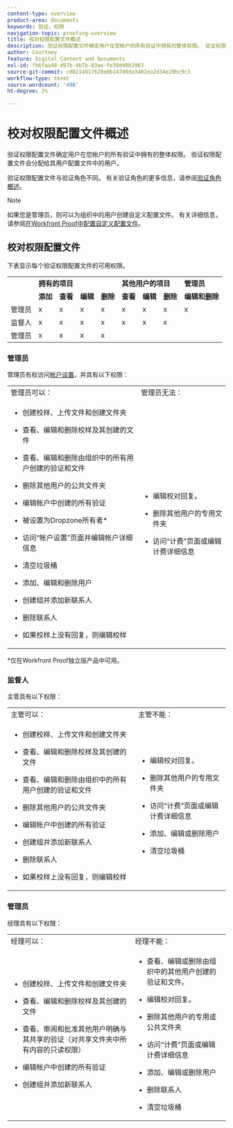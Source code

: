 ```yaml
---
content-type: overview
product-area: documents
keywords: 验证，权限
navigation-topic: proofing-overview
title: 校对权限配置文件概述
description: 验证权限配置文件确定用户在您帐户的所有验证中拥有的整体权限。 验证权限配置文件会分配给其用户配置文件中的用户。 验证权限配置文件与验证角色不同。
author: Courtney
feature: Digital Content and Documents
exl-id: fb6faa48-d97b-4b7b-83ae-fe39d40b3963
source-git-commit: cd0214917620e0b147d0da3402ea2d34e28bc9c3
workflow-type: tm+mt
source-wordcount: '498'
ht-degree: 2%

---
```


# 校对权限配置文件概述

<!--Audited: 12/2023-->

验证权限配置文件确定用户在您帐户的所有验证中拥有的整体权限。 验证权限配置文件会分配给其用户配置文件中的用户。

验证权限配置文件与验证角色不同。 有关验证角色的更多信息，请参阅[验证角色概述](../../../review-and-approve-work/proofing/proofing-overview/proof-roles.md)。

>[!NOTE]
>
>如果您是管理员，则可以为组织中的用户创建自定义配置文件。 有关详细信息，请参阅[在Workfront Proof中配置自定义配置文件](../../../workfront-proof/wp-acct-admin/account-settings/configure-custom-profiles.md)。

<!--
<p data-mc-conditions="QuicksilverOrClassic.Draft mode">Consider the following about roles and permissions:</p>
-->

<!--
<ul data-mc-conditions="QuicksilverOrClassic.Draft mode">
<li> <p>Assigned profile permissions relate only to the users and items in your own account. The exception is in the case of Satellite accounts, where the Administrator and Billing Administrator for the main (hub) accounts can access and manage the account settings and billing of those accounts from the hub account level.</p> </li>
<li> <p>Billing Administrators and Administrators can delete users. This can only be done in Account settings.</p> </li>
<li>When Billing Administrators and Administrators view proofs that are owned by other users in their account, they view them with the role of a Reviewer.</li>
<li>Using the Read Only role, Billing Administrators and Administrators can access proofs in folders shared with them or in folders created by them. </li>
</ul>
-->

## 校对权限配置文件

下表显示每个验证权限配置文件的可用权限。

<table style="table-layout:auto">
  <tr>
   <td colspan="1" ><strong></strong>
   </td>
   <td colspan="4" ><strong>拥有的项目</strong>
   </td>
   <td colspan="3" ><strong>其他用户的项目</strong>
   </td>
   <td><strong>管理员</strong>
   </td>
  </tr>
  <tr>
   <td>
   </td>
   <td><strong>添加</strong>
   </td>
   <td><strong>查看</strong>
   </td>
   <td><strong>编辑</strong>
   </td>
   <td><strong>删除</strong>
   </td>
   <td><strong>查看</strong>
   </td>
   <td><strong>编辑</strong>
   </td>
   <td><strong>删除</strong>
   </td>
   <td><strong>编辑和删除</strong>
   </td>
  </tr>
  <tr>
   <td>管理员
   </td>
   <td>x
   </td>
   <td>x
   </td>
   <td>x
   </td>
   <td>x
   </td>
   <td>x
   </td>
   <td>x
   </td>
   <td>x
   </td>
   <td>x
   </td>
  </tr>
  <tr>
   <td>监督人
   </td>
   <td>x
   </td>
   <td>x
   </td>
   <td>x
   </td>
   <td>x
   </td>
   <td>x
   </td>
   <td>x
   </td>
   <td>x
   </td>
   <td>
   </td>
  </tr>
  <tr>
   <td>管理员
   </td>
   <td>x
   </td>
   <td>x
   </td>
   <td>x
   </td>
   <td>x
   </td>
   <td>
   </td>
   <td>
   </td>
   <td>
   </td>
   <td>
   </td>
  </tr>
</table>

### 管理员

管理员有权访问[帐户设置](https://support.workfront.com/hc/en-us/sections/115000912147-Account-Settings)，并具有以下权限：

<table style="table-layout:auto"> 
 <col> 
 <col> 
 <tbody> 
  <tr> 
   <td>管理员可以：</td> 
   <td>管理员无法：</td> 
  </tr> 
  <tr> 
   <td> 
    <ul> 
     <li> <p>创建校样、上传文件和创建文件夹</p> </li> 
     <li> <p>查看、编辑和删除校样及其创建的文件</p> </li> 
     <li> <p>查看、编辑和删除由组织中的所有用户创建的验证和文件</p> </li> 
     <li> <p>删除其他用户的公共文件夹</p> </li> 
     <li> <p>编辑帐户中创建的所有验证</p> </li> 
     <li> <p>被设置为Dropzone所有者*</p> </li> 
     <li> <p>访问“帐户设置”页面并编辑帐户详细信息</p> </li> 
     <li> <p>清空垃圾桶</p> </li> 
     <li> <p>添加、编辑和删除用户</p> </li> 
     <li> <p>创建组并添加新联系人</p> </li> 
     <li> <p>删除联系人</p> </li> 
     <li> <p>如果校样上没有回复，则编辑校样</p> </li> 
    </ul> </td> 
   <td> 
    <ul> 
     <li> <p>编辑校对回复。</p> </li> 
     <li> <p>删除其他用户的专用文件夹</p> </li> 
     <li> <p>访问“计费”页面或编辑计费详细信息</p> </li> 
    </ul> </td> 
  </tr> 
 </tbody> 
</table>

&#42;仅在Workfront Proof独立版产品中可用。

### 监督人

主管具有以下权限：

<table style="table-layout:auto"> 
 <col> 
 <col> 
 <tbody> 
  <tr> 
   <td>主管可以：</td> 
   <td>主管不能：</td> 
  </tr> 
  <tr> 
   <td> 
    <ul> 
     <li> <p>创建校样、上传文件和创建文件夹</p> </li> 
     <li> <p>查看、编辑和删除校样及其创建的文件</p> </li> 
     <li> <p>查看、编辑和删除由组织中的所有用户创建的验证和文件</p> </li> 
     <li> <p>删除其他用户的公共文件夹</p> </li> 
     <li> <p>编辑帐户中创建的所有验证</p> </li> 
     <li> <p>创建组并添加新联系人</p> </li> 
     <li> <p>删除联系人</p> </li> 
     <li> <p>如果校样上没有回复，则编辑校样</p> </li> 
    </ul> </td> 
   <td> 
    <ul> 
     <li> <p>编辑校对回复。</p> </li> 
     <li> <p>删除其他用户的专用文件夹</p> </li> 
     <li> <p>访问“计费”页面或编辑计费详细信息</p> </li> 
     <li> <p>添加、编辑或删除用户</p> </li> 
     <li> <p>清空垃圾桶</p> </li> 
    </ul> </td> 
  </tr> 
 </tbody> 
</table>

### 管理员

经理具有以下权限：

<table style="table-layout:auto"> 
 <col> 
 <col> 
 <tbody> 
  <tr> 
   <td>经理可以：</td> 
   <td>经理不能：</td> 
  </tr> 
  <tr> 
   <td> 
    <ul> 
     <li> <p>创建校样、上传文件和创建文件夹</p> </li> 
     <li> <p>查看、编辑和删除校样及其创建的文件</p> </li> 
     <li> <p>查看、审阅和批准其他用户明确与其共享的验证（对共享文件夹中所有内容的只读权限）</p> </li> 
     <li> <p>编辑帐户中创建的所有验证</p> </li> 
     <li> <p>创建组并添加新联系人</p> </li> 
    </ul> </td> 
   <td> 
    <ul> 
     <li> <p>查看、编辑或删除由组织中的其他用户创建的验证和文件。 </p> </li><li><p>编辑校对回复。</p> </li> 
     <li> <p>删除其他用户的专用或公共文件夹</p> </li> 
     <li> <p>访问“计费”页面或编辑计费详细信息</p> </li> 
     <li> <p>添加、编辑或删除用户</p> </li> 
     <li> <p> 删除联系人</p> </li> 
     <li> <p>清空垃圾桶</p> </li> 
    </ul> </td> 
  </tr> 
 </tbody> 
</table>

<!--
<h3 data-mc-conditions="QuicksilverOrClassic.Draft mode">Observer</h3>
-->

<!--
<p data-mc-conditions="QuicksilverOrClassic.Draft mode">Observers have the following permissions:</p>
-->

<!--
<p data-mc-conditions="QuicksilverOrClassic.Draft mode"> <img src="assets/cleaner2.png">Can see, review, and approve proofs of other users that are explicitly shared with them (Read-only rights to everything in a shared folder). For more information, see <a href="../../../workfront-proof/wp-work-proofsfiles/share-proofs-and-files/manage-proof-roles.md" class="MCXref xref">Manage Proof Roles in Workfront Proof</a>.</p>
-->

<!--
<p data-mc-conditions="QuicksilverOrClassic.Draft mode"> <img src="assets/cleaner2.png">Can view files that are explicitly shared with them. </p>
-->

<!--
<p data-mc-conditions="QuicksilverOrClassic.Draft mode"> <img src="assets/no2.png">Cannot create proofs, upload files, and create folders. For more information, see <a href="../../../workfront-proof/wp-work-proofsfiles/create-proofs-and-files/upload-files-web-content.md" class="MCXref xref">Upload Files and Web Content to Workfront Proof</a>.</p>
-->

<!--
<p data-mc-conditions="QuicksilverOrClassic.Draft mode"> <img src="assets/no2.png">Cannot view, edit, or delete proofs and files created by other users in the organization.</p>
-->

<!--
<p data-mc-conditions="QuicksilverOrClassic.Draft mode"> <img src="assets/no2.png">Cannot edit proofs or replies.</p>
-->

<!--
<p data-mc-conditions="QuicksilverOrClassic.Draft mode"> <img src="assets/no2.png">Cannot delete any items created in the organization.</p>
-->

<!--
<p data-mc-conditions="QuicksilverOrClassic.Draft mode"> <img src="assets/no2.png">Cannot access the Billing page or Account settings. For more information, see <a href="../../../workfront-proof/wp-billingsettings/manage-your-billing/wp-billing-page.md" class="MCXref xref">The Workfront Proof Billing Page</a> and <a href="../../../workfront-proof/wp-acct-admin/account-settings/account-settings.md" class="MCXref xref">Account settings in Workfront Proof</a>.</p>
-->

<!--
<p data-mc-conditions="QuicksilverOrClassic.Draft mode"> <img src="assets/no2.png">Cannot be set as the Dropzone owner. For more information, see <a href="../../../workfront-proof/wp-acct-admin/account-settings/configure-dropzone-in-wp.md" class="MCXref xref">Configure the dropzone in Workfront Proof</a>.</p>
-->

<!--
<p data-mc-conditions="QuicksilverOrClassic.Draft mode"> <img src="assets/no2.png">Cannot empty the trash. For more information, see <a href="../../../workfront-proof/wp-work-proofsfiles/manage-your-work/restore-and-empty-trash.md" class="MCXref xref">Restore and Empty the Trash in Workfront Proof</a>.</p>
-->

<!--
<p data-mc-conditions="QuicksilverOrClassic.Draft mode"> <img src="assets/no2.png">Cannot add, edit, or delete users. </p>
-->

<!--
<p data-mc-conditions="QuicksilverOrClassic.Draft mode"> <img src="assets/no2.png">Cannot create groups or add new contacts. </p>
-->

<!--
<p data-mc-conditions="QuicksilverOrClassic.Draft mode"> <img src="assets/no2.png">Cannot delete contacts. </p>
-->


<!--
<p data-mc-conditions="QuicksilverOrClassic.Draft mode">Menus and functions available to Observers are limited. </p>>
-->

<!--
<li data-mc-conditions="QuicksilverOrClassic.Draft mode">Observers do not see the Header menu or the green New menu in their Dashboard</li>>
-->

<!--
<li data-mc-conditions="QuicksilverOrClassic.Draft mode">Observers do not see the following links in their Settings: Account settings, Billing </li>>
-->

<!--
<h3 data-mc-conditions="QuicksilverOrClassic.Draft mode">Guest</h3>
-->

<!--
<p data-mc-conditions="QuicksilverOrClassic.Draft mode">The Guest profile is used to give access to proofs for reviewers who do not have their own Workfront Proof account. Guests can access proofs shared with them directly via their personal email notifications.</p>
-->

<!--
<p data-mc-conditions="QuicksilverOrClassic.Draft mode"> <img src="assets/cleaner2.png">Can view, review, and approve proofs that are explicitly shared with them.</p>
-->

<!--
<p data-mc-conditions="QuicksilverOrClassic.Draft mode"> <img src="assets/cleaner2.png">Can view files that are explicitly shared with them.</p>
-->

<!--
<p data-mc-conditions="QuicksilverOrClassic.Draft mode"> <img src="assets/no2.png">Cannot access the Dashboard.</p>
-->

<!--
<p data-mc-conditions="QuicksilverOrClassic.Draft mode"> <img src="assets/no2.png">Cannot have folders shared with them. For more information, see <a href="../../../workfront-proof/wp-work-proofsfiles/organize-your-work/manage-folders.md" class="MCXref xref">Manage Folders in Workfront Proof</a>.</p>
-->

<!--
<p data-mc-conditions="QuicksilverOrClassic.Draft mode"> <img src="assets/no2.png">Cannot be added as Authors or Moderators to the proofs. For more information, see <a href="../../../workfront-proof/wp-work-proofsfiles/share-proofs-and-files/manage-proof-roles.md" class="MCXref xref">Manage Proof Roles in Workfront Proof</a>.</p>
-->

<!--
<note type="note">
 Guests are not Workfront Proof users, so they cannot see all the proofs shared with them in their own Dashboard.
</note>
-->
